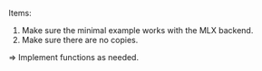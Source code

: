 Items:

1. Make sure the minimal example works with the MLX backend.
2. Make sure there are no copies.

=> Implement functions as needed.
